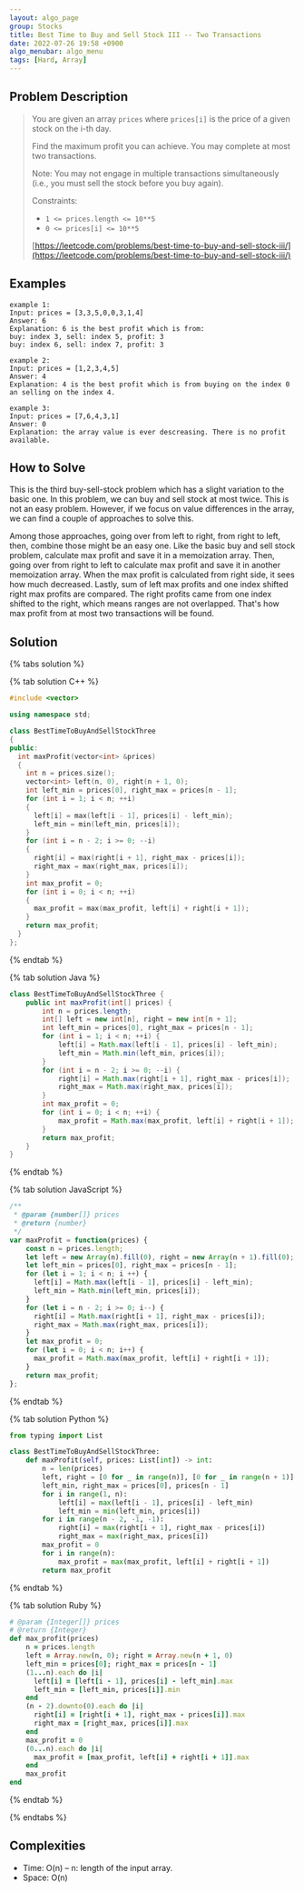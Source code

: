 ```yaml
---
layout: algo_page
group: Stocks
title: Best Time to Buy and Sell Stock III -- Two Transactions
date: 2022-07-26 19:58 +0900
algo_menubar: algo_menu
tags: [Hard, Array]
---
```


## Problem Description
> You are given an array `prices` where `prices[i]` is the price of a given stock on the i-th day.
>
> Find the maximum profit you can achieve. You may complete at most two transactions.
> 
> Note: You may not engage in multiple transactions simultaneously (i.e., you must sell the stock before you buy again).
>
> Constraints:
> - `1 <= prices.length <= 10**5`
> - `0 <= prices[i] <= 10**5`
>
> [https://leetcode.com/problems/best-time-to-buy-and-sell-stock-iii/](https://leetcode.com/problems/best-time-to-buy-and-sell-stock-iii/)

## Examples
```
example 1:
Input: prices = [3,3,5,0,0,3,1,4]
Answer: 6
Explanation: 6 is the best profit which is from:
buy: index 3, sell: index 5, profit: 3
buy: index 6, sell: index 7, profit: 3
```
```
example 2:
Input: prices = [1,2,3,4,5]
Answer: 4
Explanation: 4 is the best profit which is from buying on the index 0 an selling on the index 4.
```
```
example 3:
Input: prices = [7,6,4,3,1]
Answer: 0
Explanation: the array value is ever descreasing. There is no profit available.
```

## How to Solve
This is the third buy-sell-stock problem which has a slight variation to the basic one.
In this problem, we can buy and sell stock at most twice.
This is not an easy problem.
However, if we focus on value differences in the array, we can find a couple of approaches to solve this.

Among those approaches, going over from left to right, from right to left, then, combine those might be an easy one.
Like the basic buy and sell stock problem, calculate max profit and save it in a memoization array.
Then, going over from right to left to calculate max profit and save it in another memoization array.
When the max profit is calculated from right side, it sees how much decreased.
Lastly, sum of left max profits and one index shifted right max profits are compared.
The right profits came from one index shifted to the right, which means ranges are not overlapped.
That's how max profit from at most two transactions will be found.


## Solution

{% tabs solution %}

{% tab solution C++ %}
```cpp
#include <vector>

using namespace std;

class BestTimeToBuyAndSellStockThree
{
public:
  int maxProfit(vector<int> &prices)
  {
    int n = prices.size();
    vector<int> left(n, 0), right(n + 1, 0);
    int left_min = prices[0], right_max = prices[n - 1];
    for (int i = 1; i < n; ++i)
    {
      left[i] = max(left[i - 1], prices[i] - left_min);
      left_min = min(left_min, prices[i]);
    }
    for (int i = n - 2; i >= 0; --i)
    {
      right[i] = max(right[i + 1], right_max - prices[i]);
      right_max = max(right_max, prices[i]);
    }
    int max_profit = 0;
    for (int i = 0; i < n; ++i)
    {
      max_profit = max(max_profit, left[i] + right[i + 1]);
    }
    return max_profit;
  }
};
```
{% endtab %}

{% tab solution Java %}
```java
class BestTimeToBuyAndSellStockThree {
    public int maxProfit(int[] prices) {
        int n = prices.length;
        int[] left = new int[n], right = new int[n + 1];
        int left_min = prices[0], right_max = prices[n - 1];
        for (int i = 1; i < n; ++i) {
            left[i] = Math.max(left[i - 1], prices[i] - left_min);
            left_min = Math.min(left_min, prices[i]);
        }
        for (int i = n - 2; i >= 0; --i) {
            right[i] = Math.max(right[i + 1], right_max - prices[i]);
            right_max = Math.max(right_max, prices[i]);
        }
        int max_profit = 0;
        for (int i = 0; i < n; ++i) {
            max_profit = Math.max(max_profit, left[i] + right[i + 1]);
        }
        return max_profit;
    }
}
```
{% endtab %}

{% tab solution JavaScript %}
```js
/**
 * @param {number[]} prices
 * @return {number}
 */
var maxProfit = function(prices) {
    const n = prices.length;
    let left = new Array(n).fill(0), right = new Array(n + 1).fill(0);
    let left_min = prices[0], right_max = prices[n - 1];
    for (let i = 1; i < n; i ++) {
      left[i] = Math.max(left[i - 1], prices[i] - left_min);
      left_min = Math.min(left_min, prices[i]);
    }
    for (let i = n - 2; i >= 0; i--) {
      right[i] = Math.max(right[i + 1], right_max - prices[i]);
      right_max = Math.max(right_max, prices[i]);
    }
    let max_profit = 0;
    for (let i = 0; i < n; i++) {
      max_profit = Math.max(max_profit, left[i] + right[i + 1]);
    }
    return max_profit;
};
```
{% endtab %}

{% tab solution Python %}
```python
from typing import List

class BestTimeToBuyAndSellStockThree:
    def maxProfit(self, prices: List[int]) -> int:
        n = len(prices)
        left, right = [0 for _ in range(n)], [0 for _ in range(n + 1)]
        left_min, right_max = prices[0], prices[n - 1]
        for i in range(1, n):
            left[i] = max(left[i - 1], prices[i] - left_min)
            left_min = min(left_min, prices[i])
        for i in range(n - 2, -1, -1):
            right[i] = max(right[i + 1], right_max - prices[i])
            right_max = max(right_max, prices[i])
        max_profit = 0
        for i in range(n):
            max_profit = max(max_profit, left[i] + right[i + 1])
        return max_profit
```
{% endtab %}

{% tab solution Ruby %}
```ruby
# @param {Integer[]} prices
# @return {Integer}
def max_profit(prices)
    n = prices.length
    left = Array.new(n, 0); right = Array.new(n + 1, 0)
    left_min = prices[0]; right_max = prices[n - 1]
    (1...n).each do |i|
      left[i] = [left[i - 1], prices[i] - left_min].max
      left_min = [left_min, prices[i]].min
    end
    (n - 2).downto(0).each do |i|
      right[i] = [right[i + 1], right_max - prices[i]].max
      right_max = [right_max, prices[i]].max
    end
    max_profit = 0
    (0...n).each do |i|
      max_profit = [max_profit, left[i] + right[i + 1]].max
    end
    max_profit
end
```
{% endtab %}

{% endtabs %}


## Complexities
- Time: O(n) – n: length of the input array.
- Space: O(n)
